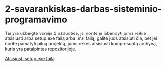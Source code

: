# 2-savarankiskas-darbas-sisteminio-programavimo

Tai yra užbaigta versija 2 užduoties, jei norite ja išbandyti jums reikia atsisiusti arba setup.exe failą arba .msi failą, galite juos atsisiuti čia, bet jei norite pamatyti pilną projektą, jums reikes atsisiusti kompresuotą archyvą, kuris yra patalpintas repozitorijoje.

[Atsisiusti setup.exe failą](https://github.com/DeividasMM/2-savarankiskas-darbas-sisteminio-programavimo/releases/download/final/setup.exe)
